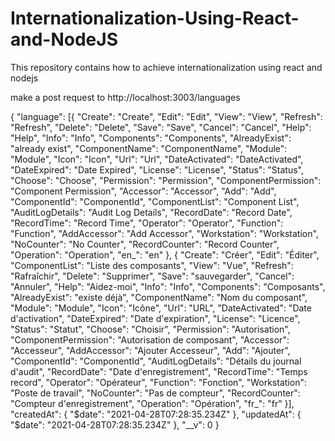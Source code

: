 # Internationalization-Using-React-and-NodeJS
This repository contains how to achieve internationalization using react and nodejs

make a post request to http://localhost:3003/languages

{
    "language": [{
        "Create": "Create",
        "Edit": "Edit",
        "View": "View",
        "Refresh": "Refresh",
        "Delete": "Delete",
        "Save": "Save",
        "Cancel": "Cancel",
        "Help": "Help",
        "Info": "Info",
        "Components": "Components",
        "AlreadyExist": "already exist",
        "ComponentName": "ComponentName",
        "Module": "Module",
        "Icon": "Icon",
        "Url": "Url",
        "DateActivated": "DateActivated",
        "DateExpired": "Date Expired",
        "License": "License",
        "Status": "Status",
        "Choose": "Choose",
        "Permission": "Permission",
        "ComponentPermission": "Component Permission",
        "Accessor": "Accessor",
        "Add": "Add",
        "ComponentId": "ComponentId",
        "ComponentList": "Component List",
        "AuditLogDetails": "Audit Log Details",
        "RecordDate": "Record Date",
        "RecordTime": "Record Time",
        "Operator": "Operator",
        "Function": "Function",
        "AddAccessor": "Add Accessor",
        "Workstation": "Workstation",
        "NoCounter": "No Counter",
        "RecordCounter": "Record Counter",
        "Operation": "Operation",
        "en_": "en"
    }, {
        "Create": "Créer",
        "Edit": "Éditer",
        "ComponentList": "Liste des composants",
        "View": "Vue",
        "Refresh": "Rafraîchir",
        "Delete": "Supprimer",
        "Save": "sauvegarder",
        "Cancel": "Annuler",
        "Help": "Aidez-moi",
        "Info": "Info",
        "Components": "Composants",
        "AlreadyExist": "existe déjà",
        "ComponentName": "Nom du composant",
        "Module": "Module",
        "Icon": "Icône",
        "Url": "URL",
        "DateActivated": "Date d'activation",
        "DateExpired": "Date d'expiration",
        "License": "Licence",
        "Status": "Statut",
        "Choose": "Choisir",
        "Permission": "Autorisation",
        "ComponentPermission": "Autorisation de composant",
        "Accessor": "Accesseur",
        "AddAccessor": "Ajouter Accesseur",
        "Add": "Ajouter",
        "ComponentId": "ComponentId",
        "AuditLogDetails": "Détails du journal d'audit",
        "RecordDate": "Date d'enregistrement",
        "RecordTime": "Temps record",
        "Operator": "Opérateur",
        "Function": "Fonction",
        "Workstation": "Poste de travail",
        "NoCounter": "Pas de compteur",
        "RecordCounter": "Compteur d'enregistrement",
        "Operation": "Opération",
        "fr_": "fr"
    }],
    "createdAt": {
        "$date": "2021-04-28T07:28:35.234Z"
    },
    "updatedAt": {
        "$date": "2021-04-28T07:28:35.234Z"
    },
    "__v": 0
}
